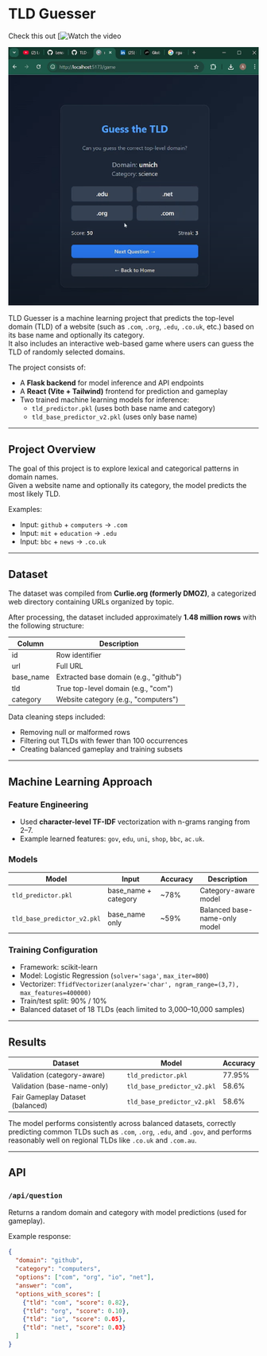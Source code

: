 # TLD Guesser


Check this out 
[![Watch the video](https://www.youtube.com/watch?v=XIQxmLpuFYw)

![TLD Guesser UI](demo.png)


TLD Guesser is a machine learning project that predicts the top-level domain (TLD) of a website (such as `.com`, `.org`, `.edu`, `.co.uk`, etc.) based on its base name and optionally its category.  
It also includes an interactive web-based game where users can guess the TLD of randomly selected domains.

The project consists of:
- A **Flask backend** for model inference and API endpoints
- A **React (Vite + Tailwind)** frontend for prediction and gameplay
- Two trained machine learning models for inference:
  - `tld_predictor.pkl` (uses both base name and category)
  - `tld_base_predictor_v2.pkl` (uses only base name)

---

## Project Overview

The goal of this project is to explore lexical and categorical patterns in domain names.  
Given a website name and optionally its category, the model predicts the most likely TLD.

Examples:
- Input: `github` + `computers` → `.com`
- Input: `mit` + `education` → `.edu`
- Input: `bbc` + `news` → `.co.uk`

---

## Dataset

The dataset was compiled from **Curlie.org (formerly DMOZ)**, a categorized web directory containing URLs organized by topic.

After processing, the dataset included approximately **1.48 million rows** with the following structure:

| Column | Description |
|---------|--------------|
| id | Row identifier |
| url | Full URL |
| base_name | Extracted base domain (e.g., "github") |
| tld | True top-level domain (e.g., "com") |
| category | Website category (e.g., "computers") |

Data cleaning steps included:
- Removing null or malformed rows
- Filtering out TLDs with fewer than 100 occurrences
- Creating balanced gameplay and training subsets

---

## Machine Learning Approach

### Feature Engineering
- Used **character-level TF-IDF** vectorization with n-grams ranging from 2–7.
- Example learned features: `gov`, `edu`, `uni`, `shop`, `bbc`, `ac.uk`.

### Models
| Model | Input | Accuracy | Description |
|--------|--------|-----------|-------------|
| `tld_predictor.pkl` | base_name + category | ~78% | Category-aware model |
| `tld_base_predictor_v2.pkl` | base_name only | ~59% | Balanced base-name-only model |

### Training Configuration
- Framework: scikit-learn
- Model: Logistic Regression (`solver='saga'`, `max_iter=800`)
- Vectorizer: `TfidfVectorizer(analyzer='char', ngram_range=(3,7), max_features=400000)`
- Train/test split: 90% / 10%
- Balanced dataset of 18 TLDs (each limited to 3,000–10,000 samples)

---

## Results

| Dataset | Model | Accuracy |
|----------|--------|-----------|
| Validation (category-aware) | `tld_predictor.pkl` | 77.95% |
| Validation (base-name-only) | `tld_base_predictor_v2.pkl` | 58.6% |
| Fair Gameplay Dataset (balanced) | `tld_base_predictor_v2.pkl` | 58.6% |

The model performs consistently across balanced datasets, correctly predicting common TLDs such as `.com`, `.org`, `.edu`, and `.gov`, and performs reasonably well on regional TLDs like `.co.uk` and `.com.au`.

---

## API

### `/api/question`
Returns a random domain and category with model predictions (used for gameplay).

Example response:
```json
{
  "domain": "github",
  "category": "computers",
  "options": ["com", "org", "io", "net"],
  "answer": "com",
  "options_with_scores": [
    {"tld": "com", "score": 0.82},
    {"tld": "org", "score": 0.10},
    {"tld": "io", "score": 0.05},
    {"tld": "net", "score": 0.03}
  ]
}
